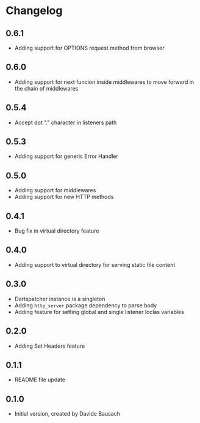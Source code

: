 # Changelog

## 0.6.1

- Adding support for OPTIONS request method from browser

## 0.6.0

- Adding support for next funcion inside middlewares to move forward in the chain of middlewares

## 0.5.4

- Accept dot "." character in listeners path

## 0.5.3

- Adding support for generic Error Handler

## 0.5.0

- Adding support for middlewares
- Adding support for new HTTP methods

## 0.4.1

- Bug fix in virtual directory feature

## 0.4.0

- Adding support to virtual directory for serving static file content

## 0.3.0

- Dartspatcher instance is a singleton
- Adding `http_server` package dependency to parse body
- Adding feature for setting global and single listener loclas variables

## 0.2.0

- Adding Set Headers feature

## 0.1.1

- README file update

## 0.1.0

- Initial version, created by Davide Bausach
